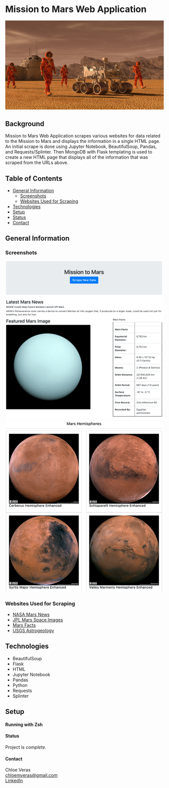 # Mission to Mars Web Application 
![mission_to_mars](https://github.com/cveras33/web-scraping-challenge/blob/main/Images/mission_to_mars.png)

## Background ##
Mission to Mars Web Application scrapes various websites for data related to the Mission to Mars and displays the information in a single HTML page. An initial scrape is done using Jupyter Notebook, BeautifulSoup, Pandas, and Requests/Splinter. Then MongoDB with Flask templating is used to create a new HTML page that displays all of the information that was scraped from the URLs above.

## Table of Contents ## 
* [General Information](#general-information)
  * [Screenshots](#screenshots)
  * [Websites Used for Scraping](#websites-used-for-scraping)
* [Technologies](#technologies)
* [Setup](#setup)
* [Status](#status)
* [Contact](#contact)

## General Information ##

### Screenshots ### 
![top_of_page](https://github.com/cveras33/web-scraping-challenge/blob/main/Images/top_of_page.png)
![bottom_of_page](https://github.com/cveras33/web-scraping-challenge/blob/main/Images/bottom_of_page.png)

### Websites Used for Scraping #### 
* [NASA Mars News](https://mars.nasa.gov/news/?page=0&per_page=40&order=publish_date+desc%2Ccreated_at+desc&search=&category=19%2C165%2C184%2C204&blank_scope=Latest)
* [JPL Mars Space Images](https://www.jpl.nasa.gov/spaceimages/?search=&category=Mars)
* [Mars Facts](https://space-facts.com/mars/)
* [USGS Astrogeology](https://astrogeology.usgs.gov/search/results?q=hemisphere+enhanced&k1=target&v1=Mars)

## Technologies ##
* BeautifulSoup
* Flask
* HTML 
* Jupyter Notebook
* Pandas
* Python
* Requests
* Splinter

## Setup ## 
#### Running with Zsh #### 


#### Status #### 
Project is *complete*. 

#### Contact ####
Chloe Veras  
chloemveras@gmail.com  
[LinkedIn](https://www.linkedin.com/in/chloeveras/)
